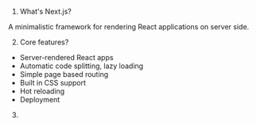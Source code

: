 1. What's Next.js?

A minimalistic framework for rendering React applications on server side.

2. Core features?

+ Server-rendered React apps
+ Automatic code splitting, lazy loading
+ Simple page based routing
+ Built in CSS support
+ Hot reloading
+ Deployment

3. 